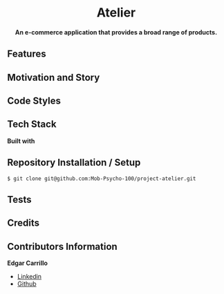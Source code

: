 
<h1 align="center">Atelier</h1>

<h4 align="center">An e-commerce application that provides a broad range of products.</h4>

## Features


## Motivation and Story


## Code Styles


## Tech Stack
**Built with**


## Repository Installation / Setup
```
$ git clone git@github.com:Mob-Psycho-100/project-atelier.git
```

## Tests


## Credits


## Contributors Information
**Edgar Carrillo**
</br>
- [Linkedin](https://www.linkedin.com/in/ecarrillo046/)
- [Github](https://github.com/ec-rilo)
